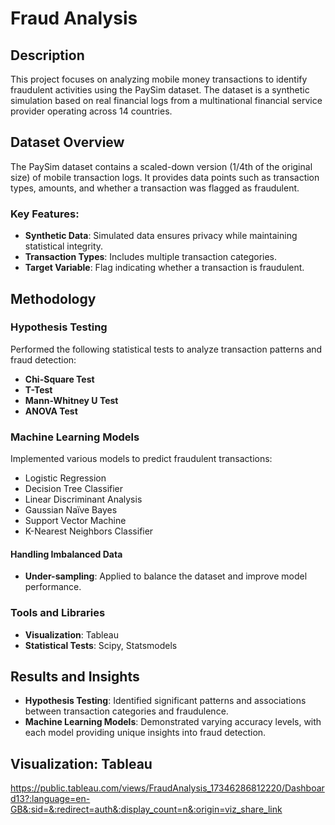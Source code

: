 # Fraud Analysis

## Description
This project focuses on analyzing mobile money transactions to identify fraudulent activities using the PaySim dataset. The dataset is a synthetic simulation based on real financial logs from a multinational financial service provider operating across 14 countries.

## Dataset Overview
The PaySim dataset contains a scaled-down version (1/4th of the original size) of mobile transaction logs. It provides data points such as transaction types, amounts, and whether a transaction was flagged as fraudulent.

### Key Features:
- **Synthetic Data**: Simulated data ensures privacy while maintaining statistical integrity.
- **Transaction Types**: Includes multiple transaction categories.
- **Target Variable**: Flag indicating whether a transaction is fraudulent.

## Methodology

### Hypothesis Testing
Performed the following statistical tests to analyze transaction patterns and fraud detection:
- **Chi-Square Test**
- **T-Test**
- **Mann-Whitney U Test**
- **ANOVA Test**

### Machine Learning Models
Implemented various models to predict fraudulent transactions:
- Logistic Regression
- Decision Tree Classifier
- Linear Discriminant Analysis
- Gaussian Naïve Bayes
- Support Vector Machine
- K-Nearest Neighbors Classifier

#### Handling Imbalanced Data
- **Under-sampling**: Applied to balance the dataset and improve model performance.

### Tools and Libraries
- **Visualization**: Tableau
- **Statistical Tests**: Scipy, Statsmodels

## Results and Insights
- **Hypothesis Testing**: Identified significant patterns and associations between transaction categories and fraudulence.
- **Machine Learning Models**: Demonstrated varying accuracy levels, with each model providing unique insights into fraud detection.


## Visualization: Tableau
https://public.tableau.com/views/FraudAnalysis_17346286812220/Dashboard13?:language=en-GB&:sid=&:redirect=auth&:display_count=n&:origin=viz_share_link
